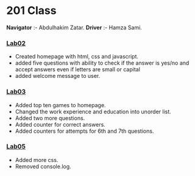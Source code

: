 # 201 Class

__Navigator__ :- Abdulhakim Zatar.
__Driver__ :- Hamza Sami.


### [Lab02](lab02)

- Created homepage with html, css and javascript.
- added five questions with ability to check if the answer is yes/no and accept answers even if letters are small or capital
- added welcome message to user.

### [Lab03](lab03)

- Added top ten games to homepage.
- Changed the work experience and education into unorder list.
- Added two more questions.
- Added counter for correct answers.
- Added counters for attempts for 6th and 7th questions.

### [Lab05](lab04)

- Added more css.
- Removed console.log.


